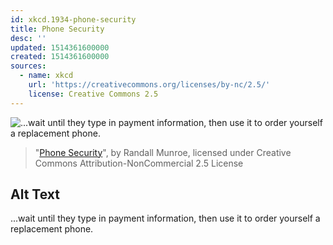 ```yaml
---
id: xkcd.1934-phone-security
title: Phone Security
desc: ''
updated: 1514361600000
created: 1514361600000
sources:
  - name: xkcd
    url: 'https://creativecommons.org/licenses/by-nc/2.5/'
    license: Creative Commons 2.5
---
```

![...wait until they type in payment information, then use it to order yourself a replacement phone.](https://imgs.xkcd.com/comics/phone_security.png)
> "[Phone Security](https://xkcd.com/1934/)", by Randall Munroe, licensed under Creative Commons Attribution-NonCommercial 2.5 License

## Alt Text
...wait until they type in payment information, then use it to order yourself a replacement phone.
